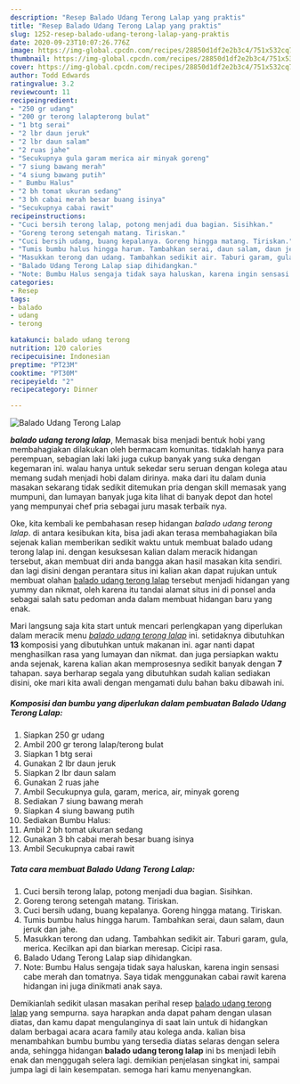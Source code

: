 ```yaml
---
description: "Resep Balado Udang Terong Lalap yang praktis"
title: "Resep Balado Udang Terong Lalap yang praktis"
slug: 1252-resep-balado-udang-terong-lalap-yang-praktis
date: 2020-09-23T10:07:26.776Z
image: https://img-global.cpcdn.com/recipes/28850d1df2e2b3c4/751x532cq70/balado-udang-terong-lalap-foto-resep-utama.jpg
thumbnail: https://img-global.cpcdn.com/recipes/28850d1df2e2b3c4/751x532cq70/balado-udang-terong-lalap-foto-resep-utama.jpg
cover: https://img-global.cpcdn.com/recipes/28850d1df2e2b3c4/751x532cq70/balado-udang-terong-lalap-foto-resep-utama.jpg
author: Todd Edwards
ratingvalue: 3.2
reviewcount: 11
recipeingredient:
- "250 gr udang"
- "200 gr terong lalapterong bulat"
- "1 btg serai"
- "2 lbr daun jeruk"
- "2 lbr daun salam"
- "2 ruas jahe"
- "Secukupnya gula garam merica air minyak goreng"
- "7 siung bawang merah"
- "4 siung bawang putih"
- " Bumbu Halus"
- "2 bh tomat ukuran sedang"
- "3 bh cabai merah besar buang isinya"
- "Secukupnya cabai rawit"
recipeinstructions:
- "Cuci bersih terong lalap, potong menjadi dua bagian. Sisihkan."
- "Goreng terong setengah matang. Tiriskan."
- "Cuci bersih udang, buang kepalanya. Goreng hingga matang. Tiriskan."
- "Tumis bumbu halus hingga harum. Tambahkan serai, daun salam, daun jeruk dan jahe."
- "Masukkan terong dan udang. Tambahkan sedikit air. Taburi garam, gula, merica. Kecilkan api dan biarkan meresap. Cicipi rasa."
- "Balado Udang Terong Lalap siap dihidangkan."
- "Note: Bumbu Halus sengaja tidak saya haluskan, karena ingin sensasi cabe merah dan tomatnya. Saya tidak menggunakan cabai rawit karena hidangan ini juga dinikmati anak saya."
categories:
- Resep
tags:
- balado
- udang
- terong

katakunci: balado udang terong 
nutrition: 120 calories
recipecuisine: Indonesian
preptime: "PT23M"
cooktime: "PT30M"
recipeyield: "2"
recipecategory: Dinner

---
```



![Balado Udang Terong Lalap](https://img-global.cpcdn.com/recipes/28850d1df2e2b3c4/751x532cq70/balado-udang-terong-lalap-foto-resep-utama.jpg)

<b><i>balado udang terong lalap</i></b>, Memasak bisa menjadi bentuk hobi yang membahagiakan dilakukan oleh bermacam komunitas. tidaklah hanya para perempuan, sebagian laki laki juga cukup banyak yang suka dengan kegemaran ini. walau hanya untuk sekedar seru seruan dengan kolega atau memang sudah menjadi hobi dalam dirinya. maka dari itu dalam dunia masakan sekarang tidak sedikit ditemukan pria dengan skill memasak yang mumpuni, dan lumayan banyak juga kita lihat di banyak depot dan hotel yang mempunyai chef pria sebagai juru masak terbaik nya.

Oke, kita kembali ke pembahasan resep hidangan <i>balado udang terong lalap</i>. di antara kesibukan kita, bisa jadi akan terasa membahagiakan bila sejenak kalian memberikan sedikit waktu untuk membuat balado udang terong lalap ini. dengan kesuksesan kalian dalam meracik hidangan tersebut, akan membuat diri anda bangga akan hasil masakan kita sendiri. dan lagi disini dengan perantara situs ini kalian akan dapat rujukan untuk membuat olahan <u>balado udang terong lalap</u> tersebut menjadi hidangan yang yummy dan nikmat, oleh karena itu tandai alamat situs ini di ponsel anda sebagai salah satu pedoman anda dalam membuat hidangan baru yang enak.




Mari langsung saja kita start untuk mencari perlengkapan yang diperlukan dalam meracik menu <u><i>balado udang terong lalap</i></u> ini. setidaknya dibutuhkan <b>13</b> komposisi yang dibutuhkan untuk makanan ini. agar nanti dapat menghasilkan rasa yang lumayan dan nikmat. dan juga persiapkan waktu anda sejenak, karena kalian akan memprosesnya sedikit banyak dengan <b>7</b> tahapan. saya berharap segala yang dibutuhkan sudah kalian sediakan disini, oke mari kita awali dengan mengamati dulu bahan baku dibawah ini.

<!--inarticleads1-->

##### Komposisi dan bumbu yang diperlukan dalam pembuatan Balado Udang Terong Lalap:

1. Siapkan 250 gr udang
1. Ambil 200 gr terong lalap/terong bulat
1. Siapkan 1 btg serai
1. Gunakan 2 lbr daun jeruk
1. Siapkan 2 lbr daun salam
1. Gunakan 2 ruas jahe
1. Ambil Secukupnya gula, garam, merica, air, minyak goreng
1. Sediakan 7 siung bawang merah
1. Siapkan 4 siung bawang putih
1. Sediakan  Bumbu Halus:
1. Ambil 2 bh tomat ukuran sedang
1. Gunakan 3 bh cabai merah besar buang isinya
1. Ambil Secukupnya cabai rawit




<!--inarticleads2-->

##### Tata cara membuat Balado Udang Terong Lalap:

1. Cuci bersih terong lalap, potong menjadi dua bagian. Sisihkan.
1. Goreng terong setengah matang. Tiriskan.
1. Cuci bersih udang, buang kepalanya. Goreng hingga matang. Tiriskan.
1. Tumis bumbu halus hingga harum. Tambahkan serai, daun salam, daun jeruk dan jahe.
1. Masukkan terong dan udang. Tambahkan sedikit air. Taburi garam, gula, merica. Kecilkan api dan biarkan meresap. Cicipi rasa.
1. Balado Udang Terong Lalap siap dihidangkan.
1. Note: Bumbu Halus sengaja tidak saya haluskan, karena ingin sensasi cabe merah dan tomatnya. Saya tidak menggunakan cabai rawit karena hidangan ini juga dinikmati anak saya.




Demikianlah sedikit ulasan masakan perihal resep <u>balado udang terong lalap</u> yang sempurna. saya harapkan anda dapat paham dengan ulasan diatas, dan kamu dapat mengulanginya di saat lain untuk di hidangkan dalam berbagai acara acara family atau kolega anda. kalian bisa menambahkan bumbu bumbu yang tersedia diatas selaras dengan selera anda, sehingga hidangan <b>balado udang terong lalap</b> ini bs menjadi lebih enak dan menggugah selera lagi. demikian penjelasan singkat ini, sampai jumpa lagi di lain kesempatan. semoga hari kamu menyenangkan.
